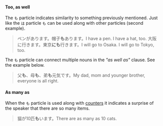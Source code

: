 #### Too, as well
The `も` particle indicates similarity to something previously mentioned.
Just like the `は` particle `も` can be used along with other particles (second example).

>ペンがあります。帽子**も**あります。I have a pen. I have a hat, too.
>大阪に行きます。東京**にも**行きます。I will go to Osaka. I will go to Tokyo, too.

The `も` particle can connect multiple nouns in the *"as well as"* clause. See the example below.

>父**も**、母**も**、弟**も**元気です。My dad, mom and younger brother, everyone is all right.

#### As many as
When the `も` particle is used along with [counters](159) it indicates a surprise of the speaker 
that there are so many items.

>猫が10匹**も**います。There are as many as 10 cats.